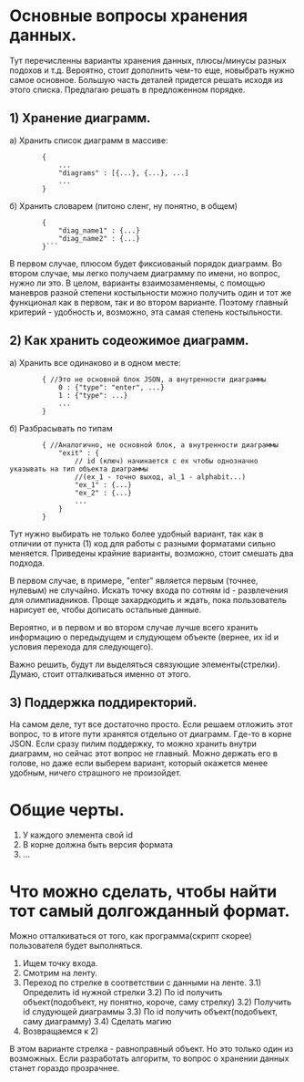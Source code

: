 # Основные вопросы хранения данных.

Тут перечисленны варианты хранения данных, плюсы/минусы разных подохов и т.д.
Вероятно, стоит дополнить чем-то еще, новыбрать нужно самое основное.
Большую часть деталей придется решать исходя из этого списка.
Предлагаю решать в предложенном порядке.

## 1) Хранение диаграмм.
а) Хранить список диаграмм в массиве:
```
		{
			...
			"diagrams" : [{...}, {...}, ...]
			...
		}
```

б) Хранить словарем (питоно сленг, ну понятно, в общем)
```
		{
			"diag_name1" : {...}
			"diag_name2" : {...}
		}```
```

В первом случае, плюсом будет фиксиованый порядок диаграмм.
Во втором случае, мы легко получаем диаграмму по имени, но вопрос, нужно ли это.
В целом, варианты взаимозаменяемы, с помощью маневров разной степени костыльности
можно получить один и тот же функционал как в первом, так и во втором варианте.
Поэтому главный критерий - удобность и, возможно, эта самая степень костыльности.


## 2) Как хранить содеожимое диаграмм.
а) Хранить все одинаково и в одном месте:
```
		{ //Это не основной блок JSON, а внутренности диаграммы
			0 : {"type": "enter", ...}
			1 : {"type": ...}
			...
		}
```	
				
б) Разбрасывать по типам
```
		{ //Аналогично, не основной блок, а внутренности диаграммы
			"exit" : {
				// id (ключ) начинается с ex чтобы однозначно указывать на тип объекта диаграммы
				//(ex_1 - точно выход, al_1 - alphabit...)
				"ex_1" : {...}
				"ex_2" : {...}
				...
			}
		}

```

Тут нужно выбирать не только более удобный вариант,
так как в отличии от пункта (1) код для работы с разными форматами сильно меняется.
Приведены крайние варианты, возможно, стоит смешать два подхода.

В первом случае, в примере, "enter" является первым (точнее, нулевым)
не случайно. Искать точку входа по сотням id - развлечения для олимпиадников.
Проще захардкодить и ждать, пока пользователь нарисует ее, чтобы дописать остальные данные.

Вероятно, и в первом и во втором случае лучше всего хранить информацию о передыдущем
и слудующем объекте (вернее, их id и условия перехода для следующего).

Важно решить, будут ли выделяться связующие элементы(стрелки).
Думаю, стоит отталкиваться именно от этого.

## 3) Поддержка поддиректорий.
На самом деле, тут все достаточно просто. Если решаем отложить этот вопрос,
то в итоге пути хранятся отдельно от диаграмм. Где-то в корне JSON.
Если сразу пилим поддержку, то можно хранить внутри диаграмм, но сейчас
этот вопрос не главный. Можно держать его в голове, но даже если выберем вариант,
который окажется менее удобным, ничего страшного не произойдет.


# Общие черты.
1) У каждого элемента свой id
2) В корне должна быть версия формата
3) ...


# Что можно сделать, чтобы найти тот самый долгожданный формат.

Можно отталкиваться от того, как программа(скрипт скорее) пользователя будет выполняться.
1) Ищем точку входа.
2) Смотрим на ленту.
3) Переход по стрелке в соответствии с данными на ленте.
3.1) Определить id нужной стрелки
3.2) По id получить объект(подобъект, ну понятно, короче, саму стрелку)
3.2) Получить id слудующей диаграммы
3.3) По id получить объект(подобъект, саму диаграмму)
3.4) Сделать магию
4) Возвращаемся к 2)

В этом варианте стрелка - равноправный объект. Но это только один из возможных.
Если разработать алгоритм, то вопрос о хранении данных станет гораздо прозрачнее.


